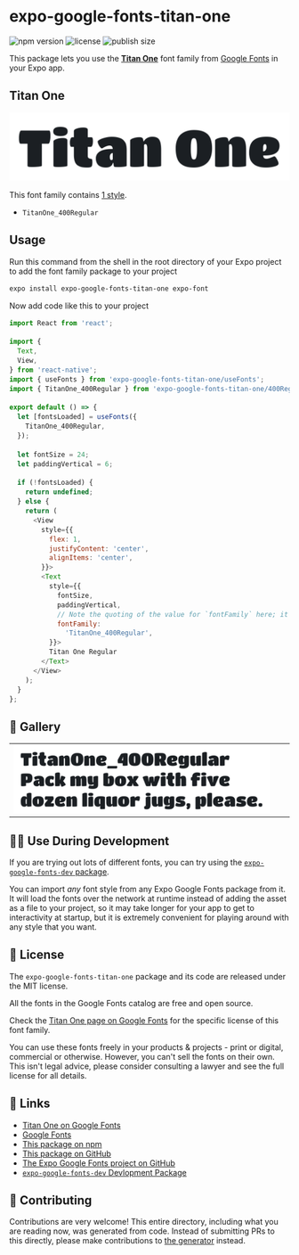 # expo-google-fonts-titan-one

![npm version](https://flat.badgen.net/npm/v/expo-google-fonts-titan-one)
![license](https://flat.badgen.net/github/license/expo/google-fonts)
![publish size](https://flat.badgen.net/packagephobia/install/expo-google-fonts-titan-one)

This package lets you use the [**Titan One**](https://fonts.google.com/specimen/Titan+One) font family from [Google Fonts](https://fonts.google.com/) in your Expo app.

## Titan One

![Titan One](./font-family.png)

This font family contains [1 style](#-gallery).

- `TitanOne_400Regular`

## Usage

Run this command from the shell in the root directory of your Expo project to add the font family package to your project
```sh
expo install expo-google-fonts-titan-one expo-font
```

Now add code like this to your project
```js
import React from 'react';

import {
  Text,
  View,
} from 'react-native';
import { useFonts } from 'expo-google-fonts-titan-one/useFonts';
import { TitanOne_400Regular } from 'expo-google-fonts-titan-one/400Regular';

export default () => {
  let [fontsLoaded] = useFonts({
    TitanOne_400Regular,
  });

  let fontSize = 24;
  let paddingVertical = 6;

  if (!fontsLoaded) {
    return undefined;
  } else {
    return (
      <View
        style={{
          flex: 1,
          justifyContent: 'center',
          alignItems: 'center',
        }}>
        <Text
          style={{
            fontSize,
            paddingVertical,
            // Note the quoting of the value for `fontFamily` here; it expects a string!
            fontFamily:
              'TitanOne_400Regular',
          }}>
          Titan One Regular
        </Text>
      </View>
    );
  }
};

```

## 🔡 Gallery


||||
|-|-|-|
|![TitanOne_400Regular](.//400Regular/TitanOne_400Regular.ttf.png)||||


## 👩‍💻 Use During Development

If you are trying out lots of different fonts, you can try using the [`expo-google-fonts-dev` package](https://github.com/freeboub/google-fonts/tree/master/font-packages/dev#readme).

You can import *any* font style from any Expo Google Fonts package from it. It will load the fonts
over the network at runtime instead of adding the asset as a file to your project, so it may take longer
for your app to get to interactivity at startup, but it is extremely convenient
for playing around with any style that you want.

## 📖 License

The `expo-google-fonts-titan-one` package and its code are released under the MIT license.

All the fonts in the Google Fonts catalog are free and open source.

Check the [Titan One page on Google Fonts](https://fonts.google.com/specimen/Titan+One) for the specific license of this font family.

You can use these fonts freely in your products & projects - print or digital, commercial or otherwise. However, you can't sell the fonts on their own. This isn't legal advice, please consider consulting a lawyer and see the full license for all details.

## 🔗 Links

- [Titan One on Google Fonts](https://fonts.google.com/specimen/Titan+One)
- [Google Fonts](https://fonts.google.com/)
- [This package on npm](https://www.npmjs.com/package/expo-google-fonts-titan-one)
- [This package on GitHub](https://github.com/freeboub/google-fonts/tree/master/font-packages/titan-one)
- [The Expo Google Fonts project on GitHub](https://github.com/freeboub/google-fonts)
- [`expo-google-fonts-dev` Devlopment Package](https://github.com/freeboub/google-fonts/tree/master/font-packages/dev)

## 🤝 Contributing

Contributions are very welcome! This entire directory, including what you are reading now, was generated from code. Instead of submitting PRs to this directly, please make contributions to [the generator](https://github.com/freeboub/google-fonts/tree/master/packages/generator) instead.
